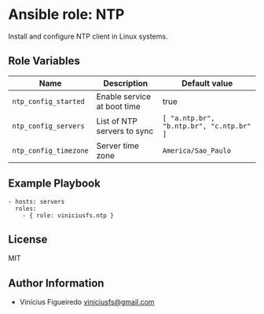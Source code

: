 # Ansible role: NTP

Install and configure NTP client in Linux systems.

## Role Variables

Name | Description | Default value
-----|-------------|--------------
`ntp_config_started` | Enable service at boot time | true
`ntp_config_servers` | List of NTP servers to sync | `[ "a.ntp.br", "b.ntp.br", "c.ntp.br" ]`
`ntp_config_timezone` | Server time zone | `America/Sao_Paulo`


## Example Playbook

    - hosts: servers
      roles:
        - { role: viniciusfs.ntp }


## License

MIT


## Author Information

* Vinícius Figueiredo <viniciusfs@gmail.com>

